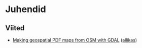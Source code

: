 # Juhendid

## Viited
- [Making geospatial PDF maps from OSM with GDAL](https://github.com/tormi/KOV/blob/master/juhendid/Geospatial_PDF_maps_from_OSM_with_GDAL.pdf) ([allikas](http://latuviitta.org/documents/Geospatial_PDF_maps_from_OSM_with_GDAL.pdf))
